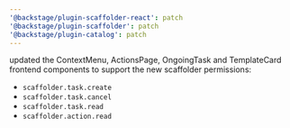 ```yaml
---
'@backstage/plugin-scaffolder-react': patch
'@backstage/plugin-scaffolder': patch
'@backstage/plugin-catalog': patch
---
```


updated the ContextMenu, ActionsPage, OngoingTask and TemplateCard frontend components to support the new scaffolder permissions:

- `scaffolder.task.create`
- `scaffolder.task.cancel`
- `scaffolder.task.read`
- `scaffolder.action.read`
